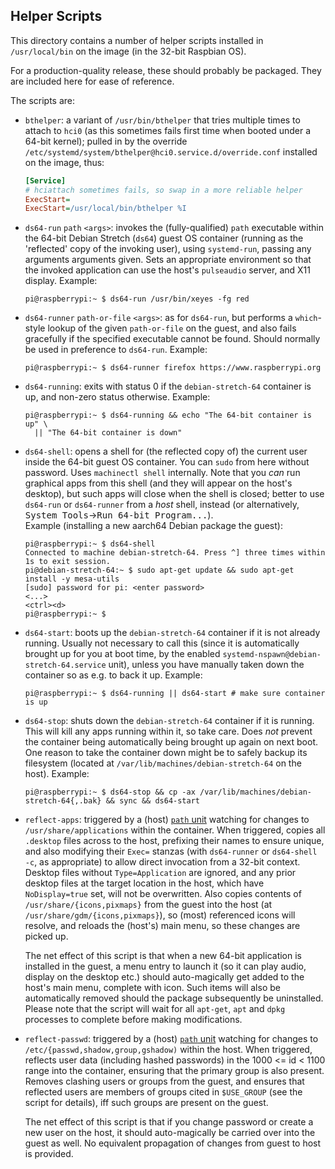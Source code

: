 ## Helper Scripts

This directory contains a number of helper scripts installed in
`/usr/local/bin` on the image (in the 32-bit Raspbian OS).

For a production-quality release, these should probably be packaged. They are
included here for ease of reference.

The scripts are:
* <a id="bthelper"></a>`bthelper`: a variant of `/usr/bin/bthelper` that tries multiple times to attach to `hci0` (as this sometimes fails first time when booted under a 64-bit kernel); pulled in by the override `/etc/systemd/system/bthelper@hci0.service.d/override.conf` installed on the image, thus:

   ```ini
   [Service]
   # hciattach sometimes fails, so swap in a more reliable helper
   ExecStart=
   ExecStart=/usr/local/bin/bthelper %I
   ```
   
* <a id="ds64-run"></a>`ds64-run` `path` `<args>`: invokes the (fully-qualified) `path` executable within the 64-bit Debian Stretch (`ds64`) guest OS container (running as the 'reflected' copy of the invoking user), using `systemd-run`, passing any arguments arguments given. Sets an appropriate environment so that the invoked application can use the host's `pulseaudio` server, and X11 display. Example:

    ```console
    pi@raspberrypi:~ $ ds64-run /usr/bin/xeyes -fg red
    ```

* <a id="ds64-runner"></a>`ds64-runner` `path-or-file` `<args>`: as for `ds64-run`, but performs a `which`-style lookup of the given `path-or-file` on the guest, and also fails gracefully if the specified executable cannot be found. Should normally be used in preference to `ds64-run`. Example:

    ```console
    pi@raspberrypi:~ $ ds64-runner firefox https://www.raspberrypi.org
    ```

* <a id="ds64-running"></a>`ds64-running`: exits with status 0 if the `debian-stretch-64` container is up, and non-zero status otherwise. Example:

    ```console
    pi@raspberrypi:~ $ ds64-running && echo "The 64-bit container is up" \
      || "The 64-bit container is down"
    ```

* <a id="ds64-shell"></a>`ds64-shell`: opens a shell for (the reflected copy of) the current user inside the 64-bit guest OS container. You can `sudo` from here without password. Uses `machinectl shell` internally. Note that you *can* run graphical apps from this shell (and they will appear on the host's desktop), but such apps will close when the shell is closed; better to use `ds64-run` or `ds64-runner` from a *host* shell, instead (or alternatively, <kbd>System Tools</kbd>&rarr;<kbd>Run 64-bit Program...</kbd>).  
Example (installing a new aarch64 Debian package the guest):

    ```console
    pi@raspberrypi:~ $ ds64-shell
    Connected to machine debian-stretch-64. Press ^] three times within 1s to exit session.
    pi@debian-stretch-64:~ $ sudo apt-get update && sudo apt-get install -y mesa-utils
    [sudo] password for pi: <enter password>
    <...>
    <ctrl><d>
    pi@raspberrypi:~ $ 
    ```

* <a id="ds64-start"></a>`ds64-start`: boots up the `debian-stretch-64` container if it is not already running. Usually not necessary to call this (since it is automatically brought up for you at boot time, by the enabled `systemd-nspawn@debian-stretch-64.service` unit), unless you have manually taken down the container so as e.g. to back it up. Example:

    ```console
    pi@raspberrypi:~ $ ds64-running || ds64-start # make sure container is up
    ```

* <a id="ds64-stop"></a>`ds64-stop`: shuts down the `debian-stretch-64` container if it is running. This will kill any apps running within it, so take care. Does *not* prevent the container being automatically being brought up again on next boot. One reason to take the container down might be to safely backup its filesystem (located at `/var/lib/machines/debian-stretch-64` on the host). Example:

    ```console
    pi@raspberrypi:~ $ ds64-stop && cp -ax /var/lib/machines/debian-stretch-64{,.bak} && sync && ds64-start
    ```

* <a id="reflect-apps"></a>`reflect-apps`: triggered by a (host) [`path` unit](https://github.com/sakaki-/raspbian-nspawn-64/tree/master/etc-systemd-system#reflect-apps-path) watching for changes to `/usr/share/applications` within the container. When triggered, copies all `.desktop` files across to the host, prefixing their names to ensure unique, and also modifying their `Exec=` stanzas (with `ds64-runner` or `ds64-shell -c`, as appropriate) to allow direct invocation from a 32-bit context. Desktop files without `Type=Application` are ignored, and any prior desktop files at the target location in the host, which have `NoDisplay=true` set, will not be overwritten. Also copies contents of `/usr/share/{icons,pixmaps}` from the guest into the host (at `/usr/share/gdm/{icons,pixmaps}`), so (most) referenced icons will resolve, and reloads the (host's) main menu, so these changes are picked up.
  
  The net effect of this script is that when a new 64-bit application is installed in the guest, a menu entry to launch it (so it can play audio, display on the desktop etc.) should auto-magically get added to the host's main menu, complete with icon. Such items will also be automatically removed should the package subsequently be uninstalled. Please note that the script will wait for all `apt-get`, `apt` and `dpkg` processes to complete before making modifications.

* <a id="reflect-passwd"></a>`reflect-passwd`: triggered by a (host) [`path` unit](https://github.com/sakaki-/raspbian-nspawn-64/tree/master/etc-systemd-system#reflect-passwd-path) watching for changes to `/etc/{passwd,shadow,group,gshadow)` within the host. When triggered, reflects user data (including hashed passwords) in the 1000 <= id < 1100 range into the container, ensuring that the primary group is also present. Removes clashing users or groups from the guest, and ensures that reflected users are members of groups cited in `$USE_GROUP` (see the script for details), iff such groups are present on the guest.
  
  The net effect of this script is that if you change password or create a new user on the host, it should auto-magically be carried over into the guest as well. No equivalent propagation of changes from guest to host is provided.
